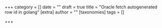 +++
category = []
date = ""
draft = true
title = "Oracle fetch autogenerated row id  in golang"
[extra]
author = ""
[taxonomies]
tags = []

+++
